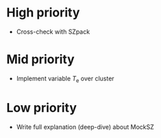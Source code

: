 # High priority

- Cross-check with SZpack

# Mid priority

- Implement variable $T_\mathrm{e}$ over cluster

# Low priority

- Write full explanation (deep-dive) about MockSZ
